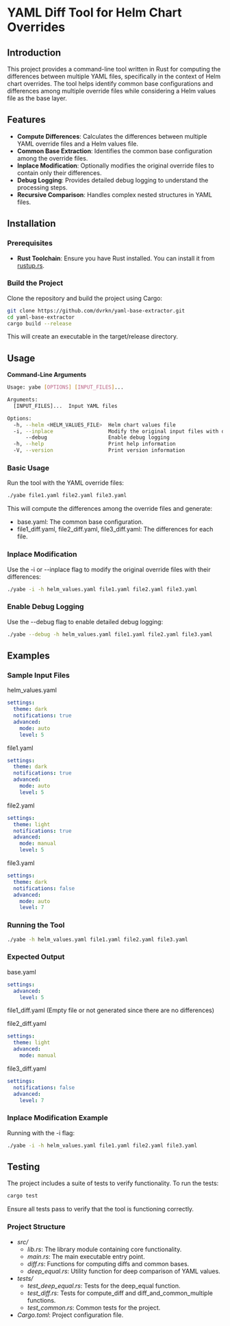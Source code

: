 # YAML Diff Tool for Helm Chart Overrides

## Introduction

This project provides a command-line tool written in Rust for computing the differences between multiple YAML files, specifically in the context of Helm chart overrides. The tool helps identify common base configurations and differences among multiple override files while considering a Helm values file as the base layer.

## Features

- **Compute Differences**: Calculates the differences between multiple YAML override files and a Helm values file.
- **Common Base Extraction**: Identifies the common base configuration among the override files.
- **Inplace Modification**: Optionally modifies the original override files to contain only their differences.
- **Debug Logging**: Provides detailed debug logging to understand the processing steps.
- **Recursive Comparison**: Handles complex nested structures in YAML files.

## Installation

### Prerequisites

- **Rust Toolchain**: Ensure you have Rust installed. You can install it from [rustup.rs](https://rustup.rs/).

### Build the Project

Clone the repository and build the project using Cargo:

```bash
git clone https://github.com/dvrkn/yaml-base-extractor.git
cd yaml-base-extractor
cargo build --release
```
This will create an executable in the target/release directory.

## Usage

**Command-Line Arguments**
```bash
Usage: yabe [OPTIONS] [INPUT_FILES]...

Arguments:
  [INPUT_FILES]...  Input YAML files

Options:
  -h, --helm <HELM_VALUES_FILE>  Helm chart values file
  -i, --inplace                  Modify the original input files with diffs
      --debug                    Enable debug logging
  -h, --help                     Print help information
  -V, --version                  Print version information
```

### Basic Usage

Run the tool with the YAML override files:

```bash
./yabe file1.yaml file2.yaml file3.yaml
```
This will compute the differences among the override files and generate:

* base.yaml: The common base configuration.
* file1_diff.yaml, file2_diff.yaml, file3_diff.yaml: The differences for each file.

### Inplace Modification

Use the -i or --inplace flag to modify the original override files with their differences:
```bash
./yabe -i -h helm_values.yaml file1.yaml file2.yaml file3.yaml
```

### Enable Debug Logging

Use the --debug flag to enable detailed debug logging:
```bash
./yabe --debug -h helm_values.yaml file1.yaml file2.yaml file3.yaml
```

## Examples

### Sample Input Files

helm_values.yaml
```yaml
settings:
  theme: dark
  notifications: true
  advanced:
    mode: auto
    level: 5
```

file1.yaml
```yaml
settings:
  theme: dark
  notifications: true
  advanced:
    mode: auto
    level: 5
```

file2.yaml
```yaml
settings:
  theme: light
  notifications: true
  advanced:
    mode: manual
    level: 5
```

file3.yaml
```yaml
settings:
  theme: dark
  notifications: false
  advanced:
    mode: auto
    level: 7
```

### Running the Tool
    
```bash
./yabe -h helm_values.yaml file1.yaml file2.yaml file3.yaml
```

### Expected Output
base.yaml
```yaml
settings:
  advanced:
    level: 5
```

file1_diff.yaml
(Empty file or not generated since there are no differences)

file2_diff.yaml
```yaml
settings:
  theme: light
  advanced:
    mode: manual
```

file3_diff.yaml
```yaml
settings:
  notifications: false
  advanced:
    level: 7
```

### Inplace Modification Example
Running with the -i flag:
```bash
./yabe -i -h helm_values.yaml file1.yaml file2.yaml file3.yaml
```

## Testing

The project includes a suite of tests to verify functionality. To run the tests:
```bash
cargo test
```
Ensure all tests pass to verify that the tool is functioning correctly.

### Project Structure
* _src/_
  * _lib.rs_: The library module containing core functionality.
  * _main.rs_: The main executable entry point.
  * _diff.rs_: Functions for computing diffs and common bases.
  * _deep_equal.rs_: Utility function for deep comparison of YAML values.
* _tests/_
  * _test_deep_equal.rs_: Tests for the deep_equal function.
  * _test_diff.rs_: Tests for compute_diff and diff_and_common_multiple functions.
  * _test_common.rs_: Common tests for the project.
* _Cargo.toml_: Project configuration file.